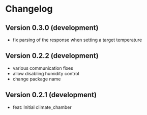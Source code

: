# Changelog

## Version 0.3.0 (development)

- fix parsing of the response when setting a target temperature

## Version 0.2.2 (development)

- various communication fixes
- allow disabling humidity control
- change package name

## Version 0.2.1 (development)

- feat: Initial climate_chamber

